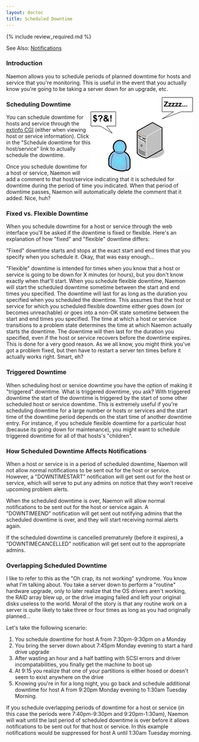 ```yaml
---
layout: doctoc
title: Scheduled Downtime
---
```


{% include review_required.md %}


<span class="glyphicon glyphicon-arrow-right"></span> See Also: <a href="notifications.html">Notifications</a>

### Introduction

Naemon allows you to schedule periods of planned downtime for hosts and service that you're monitoring.  This is useful in the event that you actually know you're going to be taking a server down for an upgrade, etc.

<img src="/images/downtime.png" border="0" style="float: right;" alt="Scheduled Downtime" title="Scheduled Downtime">

### Scheduling Downtime

You can schedule downtime for hosts and service through the <a href="cgis.html#extinfo_cgi">extinfo CGI</a> (either when viewing host or service information).  Click in the "Schedule downtime for this host/service" link to actually schedule the downtime.

Once you schedule downtime for a host or service, Naemon will add a comment to that host/service indicating that it is scheduled for downtime during the period of time you indicated.  When that period of downtime passes, Naemon will automatically delete the comment that it added.  Nice, huh?

### Fixed vs. Flexible Downtime

When you schedule downtime for a host or service through the web interface you'll be asked if the downtime is fixed or flexible.  Here's an explanation of how "fixed" and "flexible" downtime differs:

"Fixed" downtime starts and stops at the exact start and end times that you specify when you schedule it.  Okay, that was easy enough...

"Flexible" downtime is intended for times when you know that a host or service is going to be down for X minutes (or hours), but you don't know exactly when that'll start.  When you schedule flexible downtime, Naemon will start the scheduled downtime sometime between the start and end times you specified.  The downtime will last for as long as the duration you specified when you scheduled the downtime.  This assumes that the host or service for which you scheduled flexible downtime either goes down (or becomes unreachable) or goes into a non-OK state sometime between the start and end times you specified.  The time at which a host or service transitions to a problem state determines the time at which Naemon actually starts the downtime.  The downtime will then last for the duration you specified, even if the host or service recovers before the downtime expires.  This is done for a very good reason.  As we all know, you might think you've got a problem fixed, but then have to restart a server ten times before it actually works right.  Smart, eh?

### Triggered Downtime

When scheduling host or service downtime you have the option of making it "triggered" downtime.  What is triggered downtime, you ask?  With triggered downtime the start of the downtime is triggered by the start of some other scheduled host or service downtime.  This is extremely useful if you're scheduling downtime for a large number or hosts or services and the start time of the downtime period depends on the start time of another downtime entry.  For instance, if you schedule flexible downtime for a particular host (because its going down for maintenance), you might want to schedule triggered downtime for all of that hosts's "children".

### How Scheduled Downtime Affects Notifications

When a host or service is in a period of scheduled downtime, Naemon will not allow normal notifications to be sent out for the host or service.  However, a "DOWNTIMESTART" notification will get sent out for the host or service, which will serve to put any admins on notice that they won't receive upcoming problem alerts.

When the scheduled downtime is over, Naemon will allow normal notifications to be sent out for the host or service again.  A "DOWNTIMEEND" notification will get sent out notifying admins that the scheduled downtime is over, and they will start receiving normal alerts again.

If the scheduled downtime is cancelled prematurely (before it expires), a "DOWNTIMECANCELLED" notification will get sent out to the appropriate admins.

### Overlapping Scheduled Downtime

I like to refer to this as the "Oh crap, its not working" syndrome.  You know what I'm talking about.  You take a server down to perform a "routine" hardware upgrade, only to later realize that the OS drivers aren't working, the RAID array blew up, or the drive imaging failed and left your original disks useless to the world.  Moral of the story is that any routine work on a server is quite likely to take three or four times as long as you had originally planned...

Let's take the following scenario:

<ol>
<li>You schedule downtime for host A from 7:30pm-9:30pm on a Monday
<li>You bring the server down about 7:45pm Monday evening to start a hard drive upgrade
<li>After wasting an hour and a half battling with SCSI errors and driver incompatabilities, you finally get the machine to boot up
<li>At 9:15 you realize that one of your partitions is either hosed or doesn't seem to exist anywhere on the drive
<li>Knowing you're in for a long night, you go back and schedule additional downtime for host A from 9:20pm Monday evening to 1:30am Tuesday Morning.
</ol>

If you schedule overlapping periods of downtime for a host or service (in this case the periods were 7:40pm-9:30pm and 9:20pm-1:30am), Naemon will wait until the last period of scheduled downtime is over before it allows notifications to be sent out for that host or service.  In this example notifications would be suppressed for host A until 1:30am Tuesday morning.
